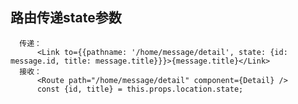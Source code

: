 ## 路由传递state参数
      传递：
          <Link to={{pathname: '/home/message/detail', state: {id: message.id, title: message.title}}}>{message.title}</Link>
      接收：
          <Route path="/home/message/detail" component={Detail} />
          const {id, title} = this.props.location.state;